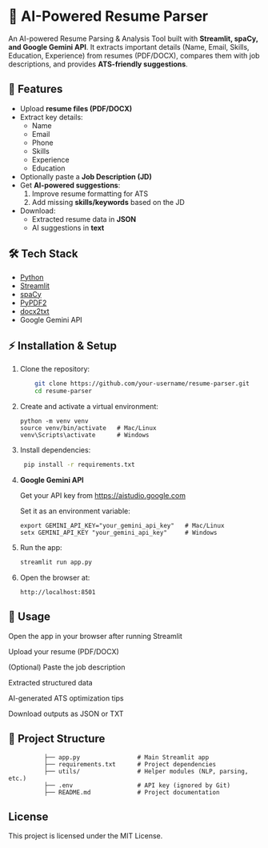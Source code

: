 # 📄 AI-Powered Resume Parser

An AI-powered Resume Parsing & Analysis Tool built with **Streamlit, spaCy, and Google Gemini API**.
It extracts important details (Name, Email, Skills, Education, Experience) from resumes (PDF/DOCX), compares them with job descriptions, and provides **ATS-friendly suggestions**.


## 🚀 Features
- Upload **resume files (PDF/DOCX)**
- Extract key details:
  - Name  
  - Email  
  - Phone  
  - Skills  
  - Experience  
  - Education  
- Optionally paste a **Job Description (JD)**
- Get **AI-powered suggestions**:
  1. Improve resume formatting for ATS
  2. Add missing **skills/keywords** based on the JD
- Download:
  - Extracted resume data in **JSON**
  - AI suggestions in **text**



## 🛠️ Tech Stack
- [Python](https://www.python.org/)  
- [Streamlit](https://streamlit.io/)  
- [spaCy](https://spacy.io/) 
- [PyPDF2](https://pypi.org/project/PyPDF2/)  
- [docx2txt](https://pypi.org/project/docx2txt/)  
- Google Gemini API




## ⚡ Installation & Setup

1. Clone the repository:
   ```bash
       git clone https://github.com/your-username/resume-parser.git
       cd resume-parser
2. Create and activate a virtual environment:
   
       python -m venv venv
       source venv/bin/activate   # Mac/Linux
       venv\Scripts\activate      # Windows  
3. Install dependencies:
   ```bash
    pip install -r requirements.txt 
4. **Google Gemini API**
   
   Get your API key from https://aistudio.google.com

   Set it as an environment variable:

       export GEMINI_API_KEY="your_gemini_api_key"   # Mac/Linux
       setx GEMINI_API_KEY "your_gemini_api_key"     # Windows 
5. Run the app:
   ```bash
   streamlit run app.py

6. Open the browser at:
   
       http://localhost:8501

   
## 🎯 Usage

Open the app in your browser after running Streamlit

Upload your resume (PDF/DOCX)

(Optional) Paste the job description

Extracted structured data

AI-generated ATS optimization tips

Download outputs as JSON or TXT

## 📂 Project Structure

              ├── app.py                # Main Streamlit app
              ├── requirements.txt      # Project dependencies
              ├── utils/                # Helper modules (NLP, parsing, etc.)
              ├── .env                  # API key (ignored by Git)
              ├── README.md             # Project documentation


## License

This project is licensed under the MIT License.







